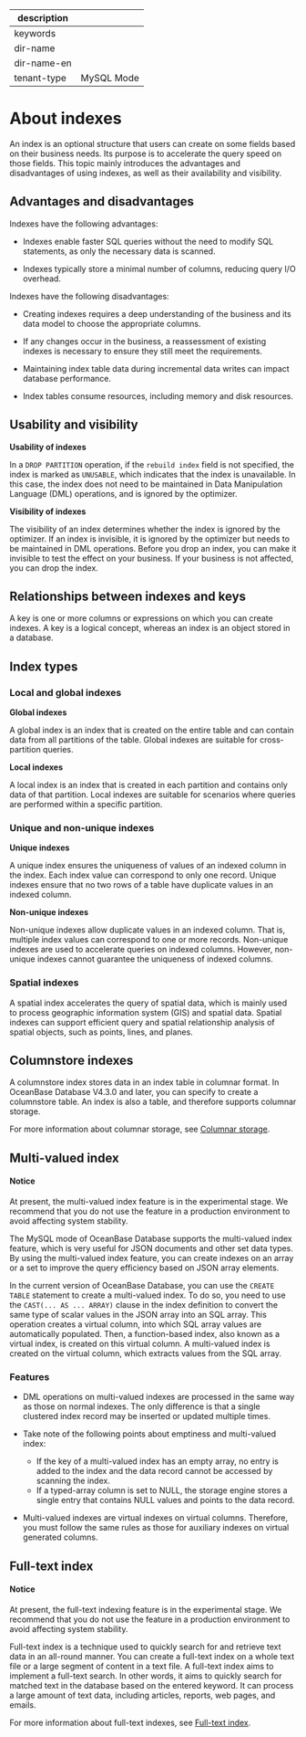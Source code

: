 | description ||
|---|---|
| keywords ||
| dir-name ||
| dir-name-en ||
| tenant-type | MySQL Mode |

# About indexes

An index is an optional structure that users can create on some fields based on their business needs. Its purpose is to accelerate the query speed on those fields. This topic mainly introduces the advantages and disadvantages of using indexes, as well as their availability and visibility.

## Advantages and disadvantages

Indexes have the following advantages:

* Indexes enable faster SQL queries without the need to modify SQL statements, as only the necessary data is scanned.

* Indexes typically store a minimal number of columns, reducing query I/O overhead.

Indexes have the following disadvantages:

* Creating indexes requires a deep understanding of the business and its data model to choose the appropriate columns.

* If any changes occur in the business, a reassessment of existing indexes is necessary to ensure they still meet the requirements.

* Maintaining index table data during incremental data writes can impact database performance.

* Index tables consume resources, including memory and disk resources.

## Usability and visibility

**Usability of indexes**

In a `DROP PARTITION` operation, if the `rebuild index` field is not specified, the index is marked as `UNUSABLE`, which indicates that the index is unavailable. In this case, the index does not need to be maintained in Data Manipulation Language (DML) operations, and is ignored by the optimizer.

**Visibility of indexes**

The visibility of an index determines whether the index is ignored by the optimizer. If an index is invisible, it is ignored by the optimizer but needs to be maintained in DML operations. Before you drop an index, you can make it invisible to test the effect on your business. If your business is not affected, you can drop the index.

## Relationships between indexes and keys

A key is one or more columns or expressions on which you can create indexes. A key is a logical concept, whereas an index is an object stored in a database.

## Index types

### Local and global indexes

**Global indexes**

A global index is an index that is created on the entire table and can contain data from all partitions of the table. Global indexes are suitable for cross-partition queries.

**Local indexes**

A local index is an index that is created in each partition and contains only data of that partition. Local indexes are suitable for scenarios where queries are performed within a specific partition.

### Unique and non-unique indexes

**Unique indexes**

A unique index ensures the uniqueness of values of an indexed column in the index. Each index value can correspond to only one record. Unique indexes ensure that no two rows of a table have duplicate values in an indexed column.

**Non-unique indexes**

Non-unique indexes allow duplicate values in an indexed column. That is, multiple index values can correspond to one or more records. Non-unique indexes are used to accelerate queries on indexed columns. However, non-unique indexes cannot guarantee the uniqueness of indexed columns.

### Spatial indexes

A spatial index accelerates the query of spatial data, which is mainly used to process geographic information system (GIS) and spatial data. Spatial indexes can support efficient query and spatial relationship analysis of spatial objects, such as points, lines, and planes.

## Columnstore indexes

A columnstore index stores data in an index table in columnar format. In OceanBase Database V4.3.0 and later, you can specify to create a columnstore table. An index is also a table, and therefore supports columnar storage.

For more information about columnar storage, see [Columnar storage](../../../900.storage-architecture/200.data-storage/320.columnstore-engine.md).

## Multi-valued index

<main id="notice" type='notice'>
  <h4>Notice</h4>
  <p>At present, the multi-valued index feature is in the experimental stage. We recommend that you do not use the feature in a production environment to avoid affecting system stability. </p>
</main>

The MySQL mode of OceanBase Database supports the multi-valued index feature, which is very useful for JSON documents and other set data types. By using the multi-valued index feature, you can create indexes on an array or a set to improve the query efficiency based on JSON array elements.

In the current version of OceanBase Database, you can use the `CREATE TABLE` statement to create a multi-valued index. To do so, you need to use the `CAST(... AS ... ARRAY)` clause in the index definition to convert the same type of scalar values in the JSON array into an SQL array. This operation creates a virtual column, into which SQL array values are automatically populated. Then, a function-based index, also known as a virtual index, is created on this virtual column. A multi-valued index is created on the virtual column, which extracts values from the SQL array.

### Features

* DML operations on multi-valued indexes are processed in the same way as those on normal indexes. The only difference is that a single clustered index record may be inserted or updated multiple times.
* Take note of the following points about emptiness and multi-valued index:

   * If the key of a multi-valued index has an empty array, no entry is added to the index and the data record cannot be accessed by scanning the index.
   * If a typed-array column is set to NULL, the storage engine stores a single entry that contains NULL values and points to the data record.

* Multi-valued indexes are virtual indexes on virtual columns. Therefore, you must follow the same rules as those for auxiliary indexes on virtual generated columns.

## Full-text index

<main id="notice" type='notice'>
  <h4>Notice</h4>
  <p>At present, the full-text indexing feature is in the experimental stage. We recommend that you do not use the feature in a production environment to avoid affecting system stability. </p>
</main>

Full-text index is a technique used to quickly search for and retrieve text data in an all-round manner. You can create a full-text index on a whole text file or a large segment of content in a text file. A full-text index aims to implement a full-text search. In other words, it aims to quickly search for matched text in the database based on the entered keyword. It can process a large amount of text data, including articles, reports, web pages, and emails.

For more information about full-text indexes, see [Full-text index](320.full-text-indexes-of-mysql-mode-in-concepts.md).